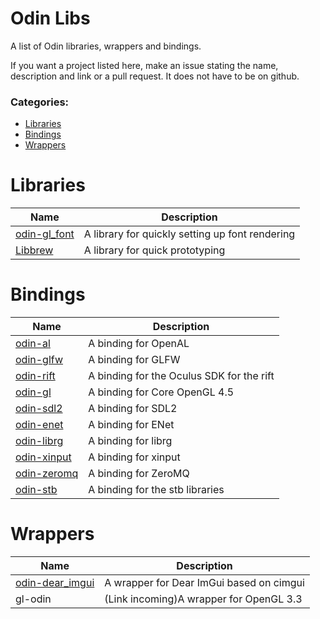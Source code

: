# Odin Libs
A list of Odin libraries, wrappers and bindings.

If you want a project listed here, make an issue stating the name, description and link or a pull request.
It does not have to be on github.

### Categories:
  - [Libraries](#libraries)
  - [Bindings](#bindings)
  - [Wrappers](#wrappers)

# Libraries
| Name                                                    | Description                              
|---------------------------------------------------------|---------------------
| [odin-gl_font](https://github.com/vassvik/odin-gl_font) | A library for quickly setting up font rendering
| [Libbrew](https://github.com/ThisDrunkDane/libbrew)     | A library for quick prototyping
# Bindings
| Name                                              | Description                              
|---------------------------------------------------|---------------------
| [odin-al](https://github.com/thebirk/odin-al)     | A binding for OpenAL
| [odin-glfw](https://github.com/vassvik/odin-glfw) | A binding for GLFW   
| [odin-rift](https://github.com/vassvik/odin-rift) | A binding for the Oculus SDK for the rift
| [odin-gl](https://github.com/vassvik/odin-gl)     | A binding for Core OpenGL 4.5
| [odin-sdl2](https://github.com/shuaDev/odin-sdl2) | A binding for SDL2 
| [odin-enet](https://github.com/zpl-c/odin-enet)   | A binding for ENet
| [odin-librg](https://github.com/librg/librg-odin) | A binding for librg
| [odin-xinput](https://github.com/ThisDrunkDane/odin-xinput) | A binding for xinput
| [odin-zeromq](https://github.com/zaklaus/odin-zeromq)       | A binding for ZeroMQ
| [odin-stb](https://github.com/vassvik/odin-stb)   | A binding for the stb libraries
# Wrappers 
| Name      | Description                              
|-----------|---------------------
| [odin-dear_imgui](https://github.com/ThisDrunkDane/odin-dear_imgui) | A wrapper for Dear ImGui based on cimgui 
| gl-odin   | (Link incoming)A wrapper for OpenGL 3.3
